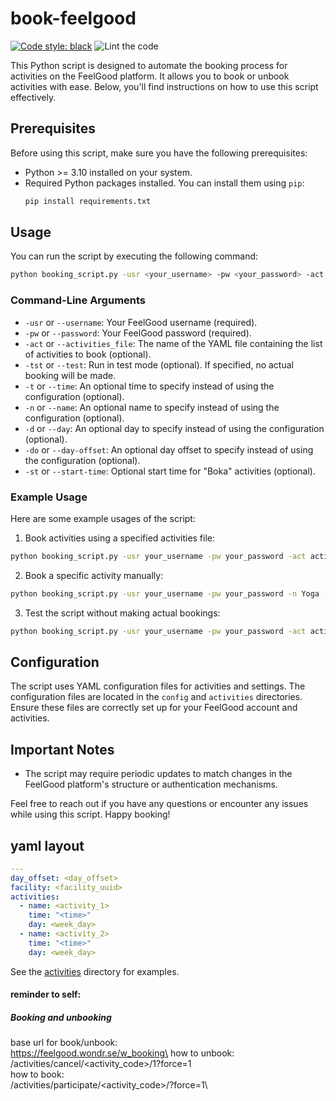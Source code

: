 # book-feelgood
[![Code style: black](https://img.shields.io/badge/code%20style-black-000000.svg)](https://github.com/psf/black)
![Lint the code](https://github.com/teodornoren/book-feelgood/actions/workflows/ci.yml/badge.svg)

This Python script is designed to automate the booking process for activities on the FeelGood platform. It allows you to book or unbook activities with ease. Below, you'll find instructions on how to use this script effectively.

## Prerequisites

Before using this script, make sure you have the following prerequisites:

- Python >= 3.10 installed on your system.
- Required Python packages installed. You can install them using `pip`:
  ```bash
  pip install requirements.txt
  ```

## Usage

You can run the script by executing the following command:

```bash
python booking_script.py -usr <your_username> -pw <your_password> -act <activities_file> -tst <test_mode> -t <time> -n <name> -d <day> -do <day_offset> -st <start_time>
```

### Command-Line Arguments

- `-usr` or `--username`: Your FeelGood username (required).
- `-pw` or `--password`: Your FeelGood password (required).
- `-act` or `--activities_file`: The name of the YAML file containing the list of activities to book (optional).
- `-tst` or `--test`: Run in test mode (optional). If specified, no actual booking will be made.
- `-t` or `--time`: An optional time to specify instead of using the configuration (optional).
- `-n` or `--name`: An optional name to specify instead of using the configuration (optional).
- `-d` or `--day`: An optional day to specify instead of using the configuration (optional).
- `-do` or `--day-offset`: An optional day offset to specify instead of using the configuration (optional).
- `-st` or `--start-time`: Optional start time for "Boka" activities (optional).

### Example Usage

Here are some example usages of the script:

1. Book activities using a specified activities file:

```bash
python booking_script.py -usr your_username -pw your_password -act activities_file
```

2. Book a specific activity manually:

```bash
python booking_script.py -usr your_username -pw your_password -n Yoga -t 18:30 -d Monday
```

3. Test the script without making actual bookings:

```bash
python booking_script.py -usr your_username -pw your_password -act activities_file -tst True
```

## Configuration

The script uses YAML configuration files for activities and settings. The configuration files are located in the `config` and `activities` directories. Ensure these files are correctly set up for your FeelGood account and activities.

## Important Notes
- The script may require periodic updates to match changes in the FeelGood platform's structure or authentication mechanisms.

Feel free to reach out if you have any questions or encounter any issues while using this script. Happy booking!

## yaml layout
```yaml
---
day_offset: <day_offset>
facility: <facility_uuid>
activities:
  - name: <activity_1>
    time: "<time>"
    day: <week_day>
  - name: <activity_2>
    time: "<time>"
    day: <week_day>
```
See the [activities](activities) directory for examples.

#### reminder to self:

##### Booking and unbooking 
base url for book/unbook:\
https://feelgood.wondr.se/w_booking\
how to unbook:\
    /activities/cancel/<activity_code>/1?force=1\
how to book:\
    /activities/participate/<activity_code>/?force=1\

